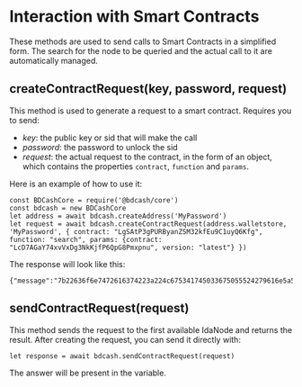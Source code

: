 # Interaction with Smart Contracts

These methods are used to send calls to Smart Contracts in a simplified form. The search for the node to be queried and the actual call to it are automatically managed.

## createContractRequest(key, password, request)

This method is used to generate a request to a smart contract. Requires you to send:
- *key*: the public key or sid that will make the call
- *password*: the password to unlock the sid
- *request*: the actual request to the contract, in the form of an object, which contains the properties `contract`, `function` and `params`.

Here is an example of how to use it:

```
const BDCashCore = require('@bdcash/core')
const bdcash = new BDCashCore
let address = await bdcash.createAddress('MyPassword')
let request = await bdcash.createContractRequest(address.walletstore, 'MyPassword', { contract: "LgSAtP3gPURByanZSM32kfEu9C1uyQ6Kfg", function: "search", params: {contract: "LcD7AGaY74xvVxDg3NkKjfP6QpG8Pmxpnu", version: "latest"} })
```

The response will look like this:

```
{"message":"7b22636f6e7472616374223a224c675341745033675055524279616e5a534d33326b664575394331757951364b6667222c2266756e6374696f6e223a22696e646578222c22706172616d73223a7b22636f6e7472616374223a224c4c734e577179687248327748706838373956585446614e4c4c597434334a6a7136222c2276657273696f6e223a226c6174657374227d7d","hash":"2b8cfaafda8ab93046fcc5e5135472b7c0be2259e8d414eadee99d662cd3934d","signature":"54cb580b23bc0fc63857be8c30f5cb2a37cc016ad64abfeee0a44463f67a84f461f995a287562b6245e80458ce0e97b63b8101511f0f1459ee6fd5bbd5b215f8","pubkey":"0366c39e2700b045c247bce4d8f1a858deae30fac80bf2ce3e1b428dd849f35c01","address":"LXHGeHh83wdMi2sd6tkgnhpPrgWUQSAjTb"}
```

## sendContractRequest(request)

This method sends the request to the first available IdaNode and returns the result. After creating the request, you can send it directly with:

```
let response = await bdcash.sendContractRequest(request)
```

The answer will be present in the variable.